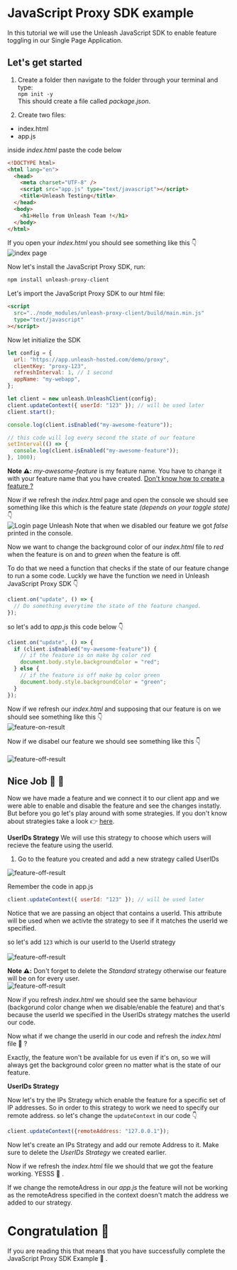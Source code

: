 # JavaScript Proxy SDK example
In this tutorial we will use the Unleash JavaScript SDK to enable feature toggling in our Single Page Application.

## Let's get started
1. Create a folder then navigate to the folder through your terminal and type:  
`npm init -y`  
This should create a file called _package.json_.

2. Create two files:

* index.html
* app.js

inside _index.html_ paste the code below

```html
<!DOCTYPE html>
<html lang="en">
  <head>
    <meta charset="UTF-8" />
    <script src="app.js" type="text/javascript"></script>
    <title>Unleash Testing</title>
  </head>
  <body>
    <h1>Hello from Unleash Team !</h1>
  </body>
</html>
```

If you open your _index.html_ you should see something like this 👇
<br/>
<img src="./static/img/hello-unleash.png" title="index page" />

Now let's install the JavaScript Proxy SDK, run:

```sh
npm install unleash-proxy-client
```

Let's import the JavaScript Proxy SDK to our html file:

```html
<script
  src="../node_modules/unleash-proxy-client/build/main.min.js"
  type="text/javascript"
></script>
```

Now let initialize the SDK

```js
let config = {
  url: "https://app.unleash-hosted.com/demo/proxy",
  clientKey: "proxy-123",
  refreshInterval: 1, // 1 second
  appName: "my-webapp",
};

let client = new unleash.UnleashClient(config);
client.updateContext({ userId: "123" }); // will be used later
client.start();

console.log(client.isEnabled("my-awesome-feature"));

// this code will log every second the state of our feature
setInterval(() => {
  console.log(client.isEnabled("my-awesome-feature"));
}, 1000);
```

**Note ⚠️:** _my-awesome-feature_ is my feature name. You have to change it with your feature name that you have created. [Don't know how to create a feature ?](https://docs.getunleash.io/user_guide/create_feature_toggle)

Now if we refresh the _index.html_ page and open the console we should see something like this which is the feature state _(depends on your toggle state)_ 👇 
<br/>
<img src="./static/img/feature-on-console.png" title="Login page Unleash" /> 
Note that when we disabled our feature we got _false_ printed in the console.


Now we want to change the background color of our _index.html_ file to _red_ when the feature is on and to _green_ when the feature is off.

To do that we need a function that checks if the state of our feature change to run a some code. Luckly we have the function we need in Unleash JavaScript Proxy SDK 👇

```js
client.on("update", () => {
  // Do something everytime the state of the feature changed.
});
```

so let's add to _app.js_ this code below 👇

```js
client.on("update", () => {
  if (client.isEnabled("my-awesome-feature")) {
    // if the feature is on make bg color red
    document.body.style.backgroundColor = "red";
  } else {
    // if the feature is off make bg color green
    document.body.style.backgroundColor = "green";
  }
});
```

Now if we refresh our _index.html_ and supposing that our feature is on we should see something like this 👇
<br/>
<img src="./static/img/feature-on-result.png" title="feature-on-result" />

Now if we disabel our feature we should see something like this 👇  
<br/>
<img src="./static/img/feature-off-result.png" title="feature-off-result" />


## Nice Job 👏 🎉
Now we have made a feature and we connect it to our client app and we were able to enable and disable the feature and see the changes instatly. But before you go let's play around with some strategies. 
If you don't know about strategies take a look 👉 [here](https://docs.getunleash.io/user_guide/activation_strategy).

**UserIDs Strategy**
We will use this strategy to choose which users will recieve the feature using the userId.

1. Go to the feature you created and add a new strategy called UserIDs
<img src="./static/img/create-userID-strategy.png" title="feature-off-result" />


Remember the code in app.js 
```js
client.updateContext({ userId: "123" }); // will be used later
```
Notice that we are passing an object that contains a userId. This attribute will be used when we activte the strategy to see if it matches the userId we specified.

so let's add `123` which is our userId to the UserId strategy  
<br/>
<img src="./static/img/add-userId.png" title="feature-off-result" />

**Note ⚠️:** Don't forget to delete the _Standard_ strategy otherwise our feature will be on for every user. 
<br/>
<img src="./static/img/delete-standard.png" title="feature-off-result" />

Now if you refresh _index.html_ we should see the same behaviour (backgorund color change when we disable/enable the feature) and that's because the userId we specified in the UserIDs strategy matches the userId our code.

Now what if we change the userId in our code and refresh the _index.html_ file 🤔 ?

Exactly, the feature won't be available for us even if it's on, so we will always get the background color green no matter what is the state of our feature.

**UserIDs Strategy**

Now let's try the IPs Strategy which enable the feature for a specific set of IP addresses. 
So in order to this strategy to work we need to specify our remote address. so let's change the `updateContext` in our code 👇
```js
client.updateContext({remoteAddress: "127.0.0.1"});
```

Now let's create an IPs Strategy and add our remote Address to it. Make sure to delete the _UserIDs Strategy_ we created earlier.

Now if we refresh the _index.html_ file we should that we got the feature working. YESSS 🎊 .

If we change the remoteAdress in our _app.js_ the feature will not be working as the remoteAdress specified in the context doesn't match the address we added to our strategy.

# Congratulation 🎉
If you are reading this that means that you have successfully complete the JavaScript Proxy SDK Example 👏 .
